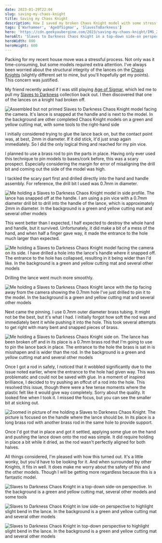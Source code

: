 ```yaml
---
date: 2023-01-29T22:04
slug: saving-my-chaos-knight
title: Saving my Chaos Knight
description: How I saved my broken Chaos Knight model with some stressful drilling
tags: ['Warhammer', 'AgeOfSigmar', 'SlavesToDarkness']
hero: 'https://cdn.geekyaubergine.com/2023/saving-my-chaos-knight/IMG_2656.JPG'
heroAlt: 'Slaves to Darkness Chaos Knight in a top-down side-on perspective. In the background is a green and yellow cutting mat, several other models and some tools'
heroWidth: 800
heroHeight: 600
---
```


Packing for my recent house move was a stressful process. Not only was it time-consuming, but some models required extra attention. I've always been worried about the structural integrity of the lances on the [Chaos Knights](https://www.games-workshop.com/en-GB/slaves-to-darkness-chaos-knights-2023) (slightly different set to mine, but you'll hopefully get my points). This concern was justified.

My friend recently asked if I was still playing [Age of Sigmar](https://ageofsigmar.fandom.com/wiki/Age_of_Sigmar_Wiki), which led me to pull my [Slaves to Darkness](https://www.warhammer-community.com/2019/12/03/faction-focus-slaves-to-darknessgw-homepage-post-2/) collection back out. I then discovered that one of the lances on a knight had broken off.

![Assembled but not primed Slaves to Darkness Chaos Knight model facing the camera. It's lance is snapped at the handle and is next to the model. In the background are other completed Chaos Knight models on a green and yellow cutting mat, with some tools to the right-hand side](https://cdn.geekyaubergine.com/2023/saving-my-chaos-knight/IMG_2625.JPG)

I initially considered trying to glue the lance back on, but the contact point was, at best, 2mm in diameter. If it did stick, it'd just snap again immediately. So I did the only logical thing and reached for my pin vice.

I planned to use a brass rod to pin the parts in place. Having only ever used this technique to pin models to bases/cork before, this was a scary prospect. Especially considering the margin for error of misaligning the drill bit and coming out the side of the model was high.

I tackled the scary part first and drilled directly into the hand and handle assembly. For reference, the drill bit I used was 0.7mm in diameter.

![Me holding a Slaves to Darkness Chaos Knight model in side profile. The lance has snapped off at the handle. I am using a pin vice with a 0.7mm diameter drill bit to drill into the handle of the lance, which is approximately 2mm in diameter. In the background is a green and yellow cutting mat and several other models](https://cdn.geekyaubergine.com/2023/saving-my-chaos-knight/IMG_2627.JPG)

This went better than I expected, I half expected to destroy the whole hand and handle, but it survived. Unfortunately, it did make a bit of a mess of the hand, and when half a finger gave way, it made the entrance to the hole much larger than expected.

![Me holding a Slaves to Darkness Chaos Knight model facing the camera on its side. I have drilled a hole into the lance's handle where it snapped off. The entrance to the hole has collapsed, resulting in it being wider than I'd like. In the background is a green and yellow cutting mat and several other models](https://cdn.geekyaubergine.com/2023/saving-my-chaos-knight/IMG_2636.JPG)

Drilling the lance went much more smoothly.

![Me holding a Slaves to Darkness Chaos Knight lance with the tip facing away from the camera showing the 0.7mm hole I've just drilled to pin it to the model. In the background is a green and yellow cutting mat and several other models](https://cdn.geekyaubergine.com/2023/saving-my-chaos-knight/IMG_2635.JPG)

Next came the pinning. I use 0.7mm outer diameter brass tubing. It might not be the best, but it's what I had. I initially forgot how soft the rod was and immediately bent it while pushing it into the hole. This took several attempts to get right with many bent and snapped pieces of brass.

![Me holding a Slaves to Darkness Chaos Knight side on. The lance has been broken off and in its place is a 0.7mm brass rod that I'm going to use to pin the lance back in place. The entrance to the hole the brass is sat in is misshapen and is wider than the rod. In the background is a green and yellow cutting mat and several other models](https://cdn.geekyaubergine.com/2023/saving-my-chaos-knight/IMG_2641.JPG)

Once I got a rod in safely, I noticed that it wobbled significantly due to the issue noted earlier, where the entrance to the hole had given way. This was problematic and could not be saved with glue. In a moment of inspired brilliance, I decided to try pushing an offcut of a rod into the hole. This resolved this issue, though there were a few tense moments where the plastic felt like it would give way completely. Sorry about the quality. It looked fine when I took it. I missed the focus, but you can see the smaller bit at sicking out.

![Zoomed in picture of me holding a Slaves to Darkness Chaos Knight. The picture is focused on the handle where the lance should be. In its place is a long brass rod with another brass rod in the same hole to provide support.](https://cdn.geekyaubergine.com/2023/saving-my-chaos-knight/Screenshot-2023-01-29.png)

Once I'd got that in place and got it settled, applying some glue on the hand and pushing the lance down onto the rod was simple. It did require holding in place a bit while it dried, as the rod wasn't perfectly aligned for both halves.

All things considered, I'm pleased with how this turned out. It's a little wonky, but you'd have to be looking for it. And when surrounded by other Knights, it fits in well. It does make me worry about the safety of this and the other models. Though I will be getting more regardless because this is a fantastic model.

![Slaves to Darkness Chaos Knight in a top-down side-on perspective. In the background is a green and yellow cutting mat, several other models and some tools](https://cdn.geekyaubergine.com/2023/saving-my-chaos-knight/IMG_2656.JPG)

![Slaves to Darkness Chaos Knight in low side-on perspective to highlight slight bend in the lance. In the background is a green and yellow cutting mat and several other models](https://cdn.geekyaubergine.com/2023/saving-my-chaos-knight/IMG_2654.JPG)

![Slaves to Darkness Chaos Knight in top-down perspective to highlight slight bend in the lance. In the background is a green and yellow cutting mat and several other models](https://cdn.geekyaubergine.com/2023/saving-my-chaos-knight/IMG_2653.JPG)
